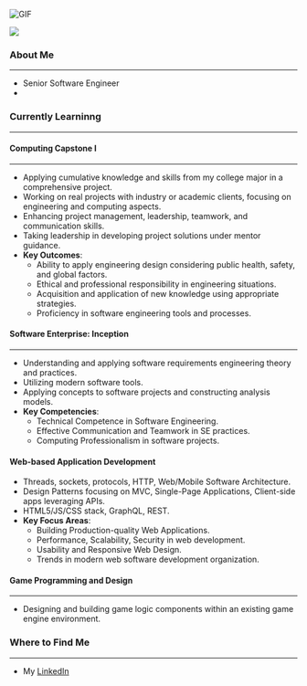 ![GIF](https://media.giphy.com/media/ko7twHhomhk8E/giphy.gif)

![](https://komarev.com/ghpvc/?username=bstuva&color=green&label=Visitors&style=flat-square)

### About Me
--------------
* Senior Software Engineer
* 

### Currently Learninng
----------------------------------
#### Computing Capstone I
-----------------------------
- Applying cumulative knowledge and skills from my college major in a comprehensive project. 
- Working on real projects with industry or academic clients, focusing on engineering and computing aspects.
- Enhancing project management, leadership, teamwork, and communication skills.
- Taking leadership in developing project solutions under mentor guidance.
- **Key Outcomes**:
  - Ability to apply engineering design considering public health, safety, and global factors.
  - Ethical and professional responsibility in engineering situations.
  - Acquisition and application of new knowledge using appropriate strategies.
  - Proficiency in software engineering tools and processes.

#### Software Enterprise: Inception
------------------------------------
- Understanding and applying software requirements engineering theory and practices.
- Utilizing modern software tools.
- Applying concepts to software projects and constructing analysis models.
- **Key Competencies**:
  - Technical Competence in Software Engineering.
  - Effective Communication and Teamwork in SE practices.
  - Computing Professionalism in software projects.

#### Web-based Application Development

- Threads, sockets, protocols, HTTP, Web/Mobile Software Architecture.
- Design Patterns focusing on MVC, Single-Page Applications, Client-side apps leveraging APIs.
- HTML5/JS/CSS stack, GraphQL, REST.
- **Key Focus Areas**:
  - Building Production-quality Web Applications.
  - Performance, Scalability, Security in web development.
  - Usability and Responsive Web Design.
  - Trends in modern web software development organization.

#### Game Programming and Design
---------------------------------
- Designing and building game logic components within an existing game engine environment.

### Where to Find Me
----------------------
* My [LinkedIn](https://www.linkedin.com/in/brayden-stuva/)
